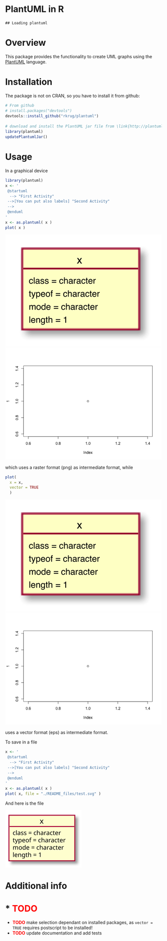 PlantUML in R
================

    ## Loading plantuml

# Overview

This package provides the functionality to create UML graphs using the
[PlantUML](http://plantuml.com/) language.

# Installation

The package is not on CRAN, so you have to install it from github:

``` r
# From github
# install.packages("devtools")
devtools::install_github("rkrug/plantuml")

# download and install the PlantUML jar file from \link{http://plantuml.com/download}
library(plantuml)
updatePlantumlJar()
```

# Usage

In a graphical device

``` r
library(plantuml)
x <- '
 @startuml
  --> "First Activity"
 -->[You can put also labels] "Second Activity"
 -->
 @enduml
'
x <- as.plantuml( x )
plot( x )
```

![](README_files/figure-gfm/exampleDevice-1.png)<!-- -->![](README_files/figure-gfm/exampleDevice-2.png)<!-- -->

which uses a raster format (png) as intermediate format, while

``` r
plot( 
  x = x,
  vector = TRUE
  )
```

![](README_files/figure-gfm/exampleDeviceVector-1.png)<!-- -->![](README_files/figure-gfm/exampleDeviceVector-2.png)<!-- -->

uses a vector format (eps) as intermediate format.

To save in a file

``` r
x <- '
 @startuml
  --> "First Activity"
 -->[You can put also labels] "Second Activity"
 -->
 @enduml
'
x <- as.plantuml( x )
plot( x, file = "./README_files/test.svg" )
```

And here is the file

![README\_files/test.svg](./README_files/test.svg)

# Additional info

# \* **<span style="color:red">TODO</span>**

  - **<span style="color:red">TODO</span>** make selection dependant on
    installed packages, as `vector = TRUE` requires postscript to be
    installed\!
  - **<span style="color:red">TODO</span>** update documentation and add
    tests
